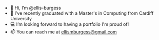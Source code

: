 - 👋 Hi, I’m @ellis-burgess
- 🌱 I’ve recently graduated with a Master's in Computing from Cardiff University
- 💻 I’m looking forward to having a portfolio I'm proud of!
- 📫 You can reach me at [ellismburgess@gmail.com](mailto:ellismburgess@gmail.com)
<!---
elinburgess/elinburgess is a ✨ special ✨ repository because its `README.md` (this file) appears on your GitHub profile.
You can click the Preview link to take a look at your changes.
--->
